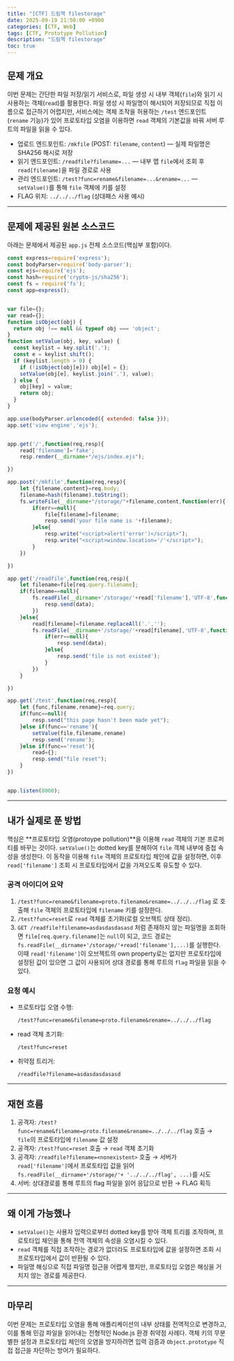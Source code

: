 ```yaml
---
title: "[CTF] 드림핵 filestorage"
date: 2025-09-19 21:50:00 +0900
categories: [CTF, Web]
tags: [CTF, Prototype Pollution]
description: "드림핵 filestorage"
toc: true
---
```


## 문제 개요

이번 문제는 간단한 파일 저장/읽기 서비스로, 파일 생성 시 내부 객체(`file`)와 읽기 시 사용하는 객체(`read`)를 활용한다. 파일 생성 시 파일명이 해시되어 저장되므로 직접 이름으로 접근하기 어렵지만, 서비스에는 객체 조작을 허용하는 `/test` 엔드포인트(`rename` 기능)가 있어 프로토타입 오염을 이용하면 `read` 객체의 기본값을 바꿔 서버 루트의 파일을 읽을 수 있다.

* 업로드 엔드포인트: `/mkfile` (POST: `filename`, `content`) — 실제 파일명은 SHA256 해시로 저장
* 읽기 엔드포인트: `/readfile?filename=...` — 내부 맵 `file`에서 조회 후 `read[filename]`을 파일 경로로 사용
* 관리 엔드포인트: `/test?func=rename&filename=...&rename=...` — `setValue()`를 통해 `file` 객체에 키를 설정
* FLAG 위치: `../../../flag` (상대패스 사용 예시)

---

## 문제에 제공된 원본 소스코드

아래는 문제에서 제공된 `app.js` 전체 소스코드(핵심부 포함)이다.

```js
const express=require('express');
const bodyParser=require('body-parser');
const ejs=require('ejs');
const hash=require('crypto-js/sha256');
const fs = require('fs');
const app=express();


var file={};
var read={};
function isObject(obj) {
  return obj !== null && typeof obj === 'object';
}
function setValue(obj, key, value) {
  const keylist = key.split('.');
  const e = keylist.shift();
  if (keylist.length > 0) {
    if (!isObject(obj[e])) obj[e] = {};
    setValue(obj[e], keylist.join('.'), value);
  } else {
    obj[key] = value;
    return obj;
  }
}

app.use(bodyParser.urlencoded({ extended: false }));
app.set('view engine','ejs');


app.get('/',function(req,resp){
	read['filename']='fake';
	resp.render(__dirname+"/ejs/index.ejs");

})

app.post('/mkfile',function(req,resp){
	let {filename,content}=req.body;
	filename=hash(filename).toString();
	fs.writeFile(__dirname+"/storage/"+filename,content,function(err){
		if(err==null){
			file[filename]=filename;
			resp.send('your file name is '+filename);
		}else{
			resp.write("<script>alert('error')</script>");
			resp.write("<script>window.location='/'</script>");
		}
	})

})

app.get('/readfile',function(req,resp){
	let filename=file[req.query.filename];
	if(filename==null){
		fs.readFile(__dirname+'/storage/'+read['filename'],'UTF-8',function(err,data){
			resp.send(data);
		})
	}else{
		read[filename]=filename.replaceAll('.','');
		fs.readFile(__dirname+'/storage/'+read[filename],'UTF-8',function(err,data){
			if(err==null){
				resp.send(data);
			}else{
				resp.send('file is not existed');
			}
		})
	}

})

app.get('/test',function(req,resp){
	let {func,filename,rename}=req.query;
	if(func==null){
		resp.send("this page hasn't been made yet");
	}else if(func=='rename'){
		setValue(file,filename,rename)
		resp.send('rename');
	}else if(func=='reset'){
		read={};
		resp.send("file reset");
	}
})


app.listen(8000);
```

---

## 내가 실제로 푼 방법

핵심은 \*\*프로토타입 오염(protoype pollution)\*\*을 이용해 `read` 객체의 기본 프로퍼티를 바꾸는 것이다. `setValue()`는 dotted key를 분해하여 `file` 객체 내부에 중첩 속성을 생성한다. 이 동작을 이용해 `file` 객체의 프로토타입 체인에 값을 설정하면, 이후 `read['filename']` 조회 시 프로토타입에서 값을 가져오도록 유도할 수 있다.

### 공격 아이디어 요약

1. `/test?func=rename&filename=proto.filename&rename=../../../flag` 로 호출해 `file` 객체의 프로토타입에 `filename` 키를 설정한다.
2. `/test?func=reset`로 `read` 객체를 초기화(로컬 오브젝트 상태 정리).
3. `GET /readfile?filename=asdasdasdasasd` 처럼 존재하지 않는 파일명을 조회하면 `file[req.query.filename]`는 `null`이 되고, 코드 경로는 `fs.readFile(__dirname+'/storage/'+read['filename'],...)`를 실행한다. 이때 `read['filename']`이 오브젝트의 own property로는 없지만 프로토타입에 설정된 값이 있으면 그 값이 사용되어 상대 경로를 통해 루트의 `flag` 파일을 읽을 수 있다.

### 요청 예시

* 프로토타입 오염 수행:

  ```
  /test?func=rename&filename=proto.filename&rename=../../../flag
  ```
* read 객체 초기화:

  ```
  /test?func=reset
  ```
* 취약점 트리거:

  ```
  /readfile?filename=asdasdasdasasd
  ```

---

## 재현 흐름

1. 공격자: `/test?func=rename&filename=proto.filename&rename=../../../flag` 호출 → `file`의 프로토타입에 `filename` 값 설정
2. 공격자: `/test?func=reset` 호출 → `read` 객체 초기화
3. 공격자: `/readfile?filename=<nonexistent>` 호출 → 서버가 `read['filename']`에서 프로토타입 값을 읽어 `fs.readFile(__dirname+'/storage/'+ '../../../flag', ...)`를 시도
4. 서버: 상대경로를 통해 루트의 flag 파일을 읽어 응답으로 반환 → FLAG 획득

---

## 왜 이게 가능했나

* `setValue()`는 사용자 입력으로부터 dotted key를 받아 객체 트리를 조작하며, 프로토타입 체인을 통해 전역 객체의 속성을 오염시킬 수 있다.
* `read` 객체를 직접 조작하는 경로가 없더라도 프로토타입에 값을 설정하면 조회 시 프로토타입에서 값이 반환될 수 있다.
* 파일명 해싱으로 직접 파일명 접근을 어렵게 했지만, 프로토타입 오염은 해싱을 거치지 않는 경로를 제공한다.

---

## 마무리

이번 문제는 프로토타입 오염을 통해 애플리케이션의 내부 상태를 전역적으로 변경하고, 이를 통해 민감 파일을 읽어내는 전형적인 Node.js 환경 취약점 사례다. 객체 키의 무분별한 설정과 프로토타입 체인의 오염을 방지하려면 입력 검증과 `Object.prototype` 직접 접근을 차단하는 방어가 필요하다.